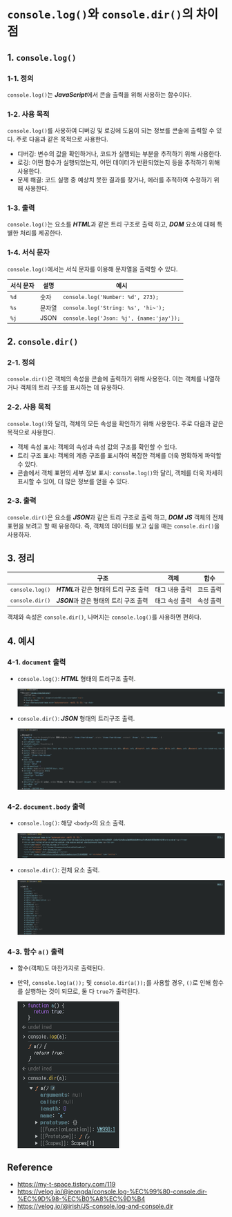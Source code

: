 # `console.log()`와 `console.dir()`의 차이점

## 1. `console.log()`

### 1-1. 정의

`console.log()`는 ***JavaScript***에서 콘솔 출력을 위해 사용하는 함수이다.

### 1-2. 사용 목적

`console.log()`를 사용하여 디버깅 및 로깅에 도움이 되는 정보를 콘솔에 출력할 수 있다. 주로 다음과 같은 목적으로 사용한다.

- 디버깅: 변수의 값을 확인하거나, 코드가 실행되는 부분을 추적하기 위해 사용한다.
- 로깅: 어떤 함수가 실행되었는지, 어떤 데이터가 반환되었는지 등을 추적하기 위해 사용한다.
- 문제 해결: 코드 실행 중 예상치 못한 결과를 찾거나, 에러를 추적하여 수정하기 위해 사용한다.

### 1-3. 출력

`console.log()`는 요소를 ***HTML***과 같은 트리 구조로 출력 하고, ***DOM*** 요소에 대해 특별한 처리를 제공한다.

### 1-4. 서식 문자

`console.log()`에서는 서식 문자를 이용해 문자열을 출력할 수 있다.

서식 문자 | 설명 | 예시
--- | --- | ---
`%d` | 숫자 | `console.log('Number: %d', 273);`
`%s` | 문자열 | `console.log('String: %s', 'hi~');`
`%j` | JSON | `console.log('Json: %j', {name:'jay'});`

## 2. `console.dir()`

### 2-1. 정의

`console.dir()`은 객체의 속성을 콘솔에 출력하기 위해 사용한다. 이는 객체를 나열하거나 객체의 트리 구조를 표시하는 데 유용하다.

### 2-2. 사용 목적

`console.log()`와 달리, 객체의 모든 속성을 확인하기 위해 사용한다. 주로 다음과 같은 목적으로 사용한다.

- 객체 속성 표시: 객체의 속성과 속성 값의 구조를 확인할 수 있다.
- 트리 구조 표시: 객체의 계층 구조를 표시하여 복잡한 객체를 더욱 명확하게 파악할 수 있다.
- 콘솔에서 객체 표현의 세부 정보 표시: `console.log()`와 달리, 객체를 더욱 자세히 표시할 수 있어, 더 많은 정보를 얻을 수 있다.

### 2-3. 출력

`console.dir()`은 요소를 ***JSON***과 같은 트리 구조로 출력 하고, ***DOM*** ***JS*** 객체의 전체 표현을 보려고 할 때 유용하다. 즉, 객체의 데이터를 보고 싶을 때는 `console.dir()`을 사용하자.

## 3. 정리

<u> | 구조 | 객체 | 함수
---|---|---|---
`console.log()` | ***HTML***과 같은 형태의 트리 구조 출력 | 태그 내용 출력 | 코드 출력
`console.dir()` | ***JSON***과 같은 형태의 트리 구조 출력 | 태그 속성 출력 | 속성 출력

객체와 속성은 `console.dir()`, 나머지는 `console.log()`를 사용하면 편하다.

## 4. 예시

### 4-1. `document` 출력

- `console.log()`: ***HTML*** 형태의 트리구조 출력.

  ![console.log()](/images/languages/javascript/difference-between-console-log-and-console-dir/1.png?raw=true)

- `console.dir()`: ***JSON*** 형태의 트리구조 출력.

  ![console.dir()](/images/languages/javascript/difference-between-console-log-and-console-dir/2.png?raw=true)

### 4-2. `document.body` 출력

- `console.log()`: 해당 `<body>`의 요소 출력.

  ![console.log()](/images/languages/javascript/difference-between-console-log-and-console-dir/3.png?raw=true)

- `console.dir()`: 전체 요소 출력.

  ![console.dir()](/images/languages/javascript/difference-between-console-log-and-console-dir/4.png?raw=true)

### 4-3. 함수 `a()` 출력

- 함수(객체)도 마찬가지로 출력된다.
- 만약, `console.log(a());` 및 `console.dir(a());`를 사용할 경우, `()`로 인해 함수를 실행하는 것이 되므로, 둘 다 `true`가 출력된다.

  ![console.log() vs console.dir()](/images/languages/javascript/difference-between-console-log-and-console-dir/5.png?raw=true)

## Reference

- <https://my-t-space.tistory.com/119>
- <https://velog.io/@jeongda/console.log-%EC%99%80-console.dir-%EC%9D%98-%EC%B0%A8%EC%9D%B4>
- <https://velog.io/@irish/JS-console.log-and-console.dir>
